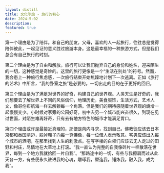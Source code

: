 ```yaml
---
layout: distill
title: 文化笨旅 - 旅行的初心
date: 2024-5-02
description: 
featured: true
---
```


第一个理由是为了陪伴。和自己的朋友，父母，喜欢的人一起旅行，往往总是觉得陪伴彼此，一起见证的意义胜过旅游本身。这是最幸福的一种旅游方式，但是我们总会有自己旅行的时刻。
 
第二个理由是为了自由和解放。旅行可以让我们抛弃自己的身份和姓名，迎来陌生的一切，这种感觉是奇妙的。这里的旅行更像是一个“生活在别处”的符号。然而，我会患上一种旅行焦虑感，一次旅行结束开始焦躁地计划下一次逃离。正如《旅行的艺术》中所言，“我的卧室之旅”是必要的，一切出走的目的在于更好的回归。
 
第三个理由是为了满足对世界的好奇，构建自己的世界观。人类天生是好奇的，我们想要去了解世界上不同的风俗信仰，地理历史，美食服饰，生活方式，艺术人文，像哥伦布航海一样去解锁每一个角落。但是我们的期待感随着世界观的熵增一起慢慢变少。小时候对家旁的公园好奇，初中去另一个城市能兴奋很久，到现在见过世面，对陌生难再好奇，只有去有地方特色的城市才能满足胃口。
 
第四个理由或许是最接近真理的，那便是向内寻求，找到自己。佛教徒应该去日本京都和泰国清迈，脱掉鞋子向每一尊佛像，每一位僧人表示敬意。宅男应该出入每个城市的酒吧，在那里找到人生的刺激点。在写字楼的白领们应该去无人走过的田野和村庄，尽情地在大草地上打滚。“我一直认为完整的自我像碎片一样散落在世界，每到一个地方我就拾回一片自我”。“那路途中的一切，有些与我擦肩而过从此天各一方，有些便永久驻进我的心魂，雕琢我，塑造我，锤炼我，融入我，成为我”。
